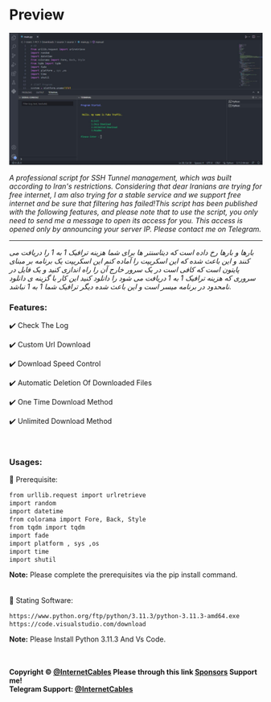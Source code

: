 # Preview
![](ScreenShot/1.png)


_A professional script for SSH Tunnel management, which was built according to Iran's restrictions. Considering that dear Iranians are trying for free internet, I am also trying for a stable service and we support free internet and be sure that filtering has failed!This script has been published with the following features, and please note that to use the script, you only need to send me a message to open its access for you. This access is opened only by announcing your server IP. Please contact me on Telegram._

---

_بارها و بارها رخ داده است که دیتاسنتر ها برای شما هزینه ترافیک 1 به 1 را دریافت می کنند و این باعث شده که این اسکریپت را آماده کنم این اسکریپت یک برنامه  بر مبنای پایتون است که کافی است در یک سرور خارج آن را راه اندازی کنید و یک فایل در سروری که هزینه ترافیک 1 به 1 دریافت می شود را دانلود کنید این کار با گزینه ی دانلود نامحدود در برنامه میسر است و این باعث شده دیگر ترافیک شما 1 به 1 نباشد._


### Features:
✔️ Check The Log

✔️ Custom Url Download

✔️ Download Speed Control

✔️ Automatic Deletion Of Downloaded Files

✔️ One Time Download Method

✔️ Unlimited Download Method
<br>
<br>
<br>
### Usages:
📌 Prerequisite:
```
from urllib.request import urlretrieve
import random
import datetime
from colorama import Fore, Back, Style
from tqdm import tqdm
import fade
import platform , sys ,os
import time
import shutil
```
<b>Note:</b> Please complete the prerequisites via the pip install command.
<br>
<br>
<br>
📌 Stating Software:
```
https://www.python.org/ftp/python/3.11.3/python-3.11.3-amd64.exe
https://code.visualstudio.com/download
```
<b>Note:</b> Please Install Python 3.11.3 And Vs Code.
<br>
<br>
<br>

**Copyright &copy; [@InternetCables](https://t.me/InternetCables) Please through this link [Sponsors](https://github.com/InternetCables/Fake-Traffic/blob/main/.github/sponsors.yml) Support me!**
<br>
**Telegram Support: [@InternetCables](https://t.me/InternetCables)**


